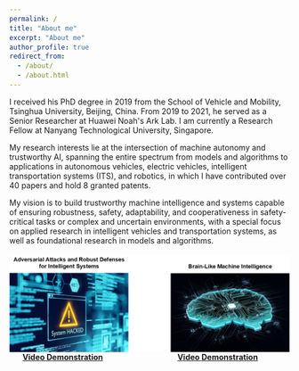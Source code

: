 ```yaml
---
permalink: /
title: "About me"
excerpt: "About me"
author_profile: true
redirect_from: 
  - /about/
  - /about.html
---
```


I received his PhD degree in 2019 from the School of Vehicle and Mobility, Tsinghua University, Beijing, China. 
From 2019 to 2021, he served as a Senior Researcher at Huawei Noah's Ark Lab.
I am currently a Research Fellow at Nanyang Technological University, Singapore.

My research interests lie at the intersection of machine autonomy and trustworthy AI, spanning the
entire spectrum from models and algorithms to applications in autonomous vehicles, electric vehicles,
intelligent transportation systems (ITS), and robotics, in which I have contributed over 40 papers
and hold 8 granted patents.

My vision is to build trustworthy machine intelligence and systems capable of ensuring robustness,
safety, adaptability, and cooperativeness in safety-critical tasks or complex and uncertain environments, with a special focus on applied research in intelligent vehicles and transportation systems,
as well as foundational research in models and algorithms.
<br><br>
<img src="../images/my_AI.png" alt="Adversarial Attacks and Robust Defenses for Intelligent Systems & Brain-Like Machine Intelligence" title="Adversarial Attacks and Robust Defenses for Intelligent Systems & Brain-Like Machine Intelligence" align = "center">
&nbsp;&nbsp;&nbsp;&nbsp;&nbsp;&nbsp;**[Video Demonstration](https://www.bilibili.com/video/BV1uM4y147H2/?spm_id_from=333.999.0.0&vd_source=71620ac61fcf7851589c019bff140478)**
&nbsp;&nbsp;&nbsp;&nbsp;&nbsp;&nbsp;&nbsp;&nbsp;&nbsp;&nbsp;&nbsp;&nbsp;&nbsp;&nbsp;&nbsp;&nbsp;&nbsp;&nbsp;&nbsp;&nbsp;&nbsp;&nbsp;&nbsp;&nbsp;&nbsp;&nbsp;&nbsp;&nbsp;&nbsp;&nbsp;&nbsp;&nbsp;&nbsp;**[Video Demonstration](https://www.bilibili.com/video/BV1E34y1T73M/?spm_id_from=333.999.0.0&vd_source=71620ac61fcf7851589c019bff140478)**


